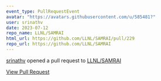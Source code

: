 ```yaml
---
event_type: PullRequestEvent
avatar: "https://avatars.githubusercontent.com/u/585481?"
user: srinathv
date: 2023-07-12
repo_name: LLNL/SAMRAI
html_url: https://github.com/LLNL/SAMRAI/pull/229
repo_url: https://github.com/LLNL/SAMRAI
---
```


<a href='https://github.com/srinathv' target='_blank'>srinathv</a> opened a pull request to <a href='https://github.com/LLNL/SAMRAI' target='_blank'>LLNL/SAMRAI</a>

<a href='https://github.com/LLNL/SAMRAI/pull/229' target='_blank'>View Pull Request</a>
